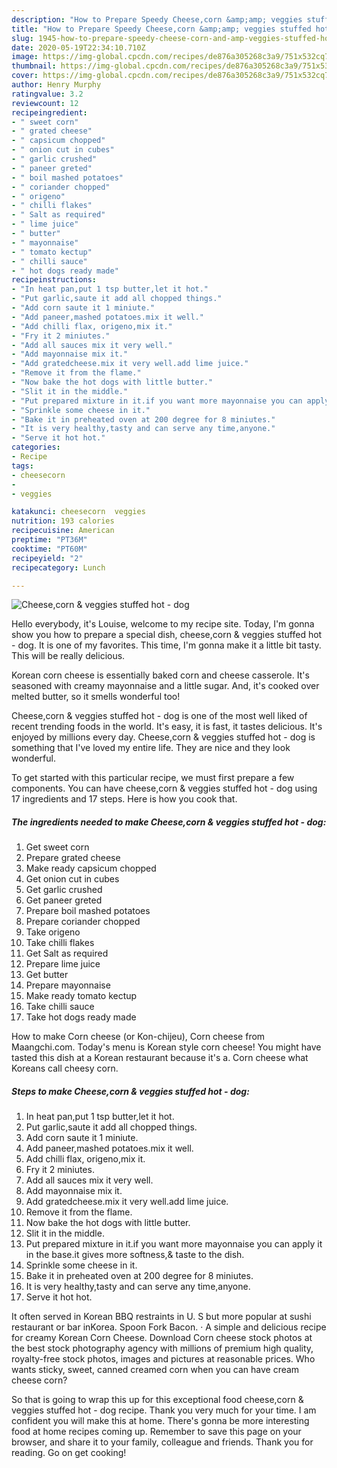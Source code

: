 ```yaml
---
description: "How to Prepare Speedy Cheese,corn &amp;amp; veggies stuffed hot - dog"
title: "How to Prepare Speedy Cheese,corn &amp;amp; veggies stuffed hot - dog"
slug: 1945-how-to-prepare-speedy-cheese-corn-and-amp-veggies-stuffed-hot-dog
date: 2020-05-19T22:34:10.710Z
image: https://img-global.cpcdn.com/recipes/de876a305268c3a9/751x532cq70/cheesecorn-veggies-stuffed-hot-dog-recipe-main-photo.jpg
thumbnail: https://img-global.cpcdn.com/recipes/de876a305268c3a9/751x532cq70/cheesecorn-veggies-stuffed-hot-dog-recipe-main-photo.jpg
cover: https://img-global.cpcdn.com/recipes/de876a305268c3a9/751x532cq70/cheesecorn-veggies-stuffed-hot-dog-recipe-main-photo.jpg
author: Henry Murphy
ratingvalue: 3.2
reviewcount: 12
recipeingredient:
- " sweet corn"
- " grated cheese"
- " capsicum chopped"
- " onion cut in cubes"
- " garlic crushed"
- " paneer greted"
- " boil mashed potatoes"
- " coriander chopped"
- " origeno"
- " chilli flakes"
- " Salt as required"
- " lime juice"
- " butter"
- " mayonnaise"
- " tomato kectup"
- " chilli sauce"
- " hot dogs ready made"
recipeinstructions:
- "In heat pan,put 1 tsp butter,let it hot."
- "Put garlic,saute it add all chopped things."
- "Add corn saute it 1 miniute."
- "Add paneer,mashed potatoes.mix it well."
- "Add chilli flax, origeno,mix it."
- "Fry it 2 miniutes."
- "Add all sauces mix it very well."
- "Add mayonnaise mix it."
- "Add gratedcheese.mix it very well.add lime juice."
- "Remove it from the flame."
- "Now bake the hot dogs with little butter."
- "Slit it in the middle."
- "Put prepared mixture in it.if you want more mayonnaise you can apply it in the base.it gives more softness,&amp; taste to the dish."
- "Sprinkle some cheese in it."
- "Bake it in preheated oven at 200 degree for 8 miniutes."
- "It is very healthy,tasty and can serve any time,anyone."
- "Serve it hot hot."
categories:
- Recipe
tags:
- cheesecorn
- 
- veggies

katakunci: cheesecorn  veggies 
nutrition: 193 calories
recipecuisine: American
preptime: "PT36M"
cooktime: "PT60M"
recipeyield: "2"
recipecategory: Lunch

---
```



![Cheese,corn &amp; veggies stuffed hot - dog](https://img-global.cpcdn.com/recipes/de876a305268c3a9/751x532cq70/cheesecorn-veggies-stuffed-hot-dog-recipe-main-photo.jpg)

Hello everybody, it's Louise, welcome to my recipe site. Today, I'm gonna show you how to prepare a special dish, cheese,corn &amp; veggies stuffed hot - dog. It is one of my favorites. This time, I'm gonna make it a little bit tasty. This will be really delicious.

Korean corn cheese is essentially baked corn and cheese casserole. It&#39;s seasoned with creamy mayonnaise and a little sugar. And, it&#39;s cooked over melted butter, so it smells wonderful too!

Cheese,corn &amp; veggies stuffed hot - dog is one of the most well liked of recent trending foods in the world. It's easy, it is fast, it tastes delicious. It's enjoyed by millions every day. Cheese,corn &amp; veggies stuffed hot - dog is something that I've loved my entire life. They are nice and they look wonderful.


To get started with this particular recipe, we must first prepare a few components. You can have cheese,corn &amp; veggies stuffed hot - dog using 17 ingredients and 17 steps. Here is how you cook that.

<!--inarticleads1-->

##### The ingredients needed to make Cheese,corn &amp; veggies stuffed hot - dog:

1. Get  sweet corn
1. Prepare  grated cheese
1. Make ready  capsicum chopped
1. Get  onion cut in cubes
1. Get  garlic crushed
1. Get  paneer greted
1. Prepare  boil mashed potatoes
1. Prepare  coriander chopped
1. Take  origeno
1. Take  chilli flakes
1. Get  Salt as required
1. Prepare  lime juice
1. Get  butter
1. Prepare  mayonnaise
1. Make ready  tomato kectup
1. Take  chilli sauce
1. Take  hot dogs ready made


How to make Corn cheese (or Kon-chijeu), Corn cheese from Maangchi.com. Today&#39;s menu is Korean style corn cheese! You might have tasted this dish at a Korean restaurant because it&#39;s a. Corn cheese what Koreans call cheesy corn. 

<!--inarticleads2-->

##### Steps to make Cheese,corn &amp; veggies stuffed hot - dog:

1. In heat pan,put 1 tsp butter,let it hot.
1. Put garlic,saute it add all chopped things.
1. Add corn saute it 1 miniute.
1. Add paneer,mashed potatoes.mix it well.
1. Add chilli flax, origeno,mix it.
1. Fry it 2 miniutes.
1. Add all sauces mix it very well.
1. Add mayonnaise mix it.
1. Add gratedcheese.mix it very well.add lime juice.
1. Remove it from the flame.
1. Now bake the hot dogs with little butter.
1. Slit it in the middle.
1. Put prepared mixture in it.if you want more mayonnaise you can apply it in the base.it gives more softness,&amp; taste to the dish.
1. Sprinkle some cheese in it.
1. Bake it in preheated oven at 200 degree for 8 miniutes.
1. It is very healthy,tasty and can serve any time,anyone.
1. Serve it hot hot.


It often served in Korean BBQ restraints in U. S but more popular at sushi restaurant or bar inKorea. Spoon Fork Bacon. · A simple and delicious recipe for creamy Korean Corn Cheese. Download Corn cheese stock photos at the best stock photography agency with millions of premium high quality, royalty-free stock photos, images and pictures at reasonable prices. Who wants sticky, sweet, canned creamed corn when you can have cream cheese corn? 

So that is going to wrap this up for this exceptional food cheese,corn &amp; veggies stuffed hot - dog recipe. Thank you very much for your time. I am confident you will make this at home. There's gonna be more interesting food at home recipes coming up. Remember to save this page on your browser, and share it to your family, colleague and friends. Thank you for reading. Go on get cooking!
